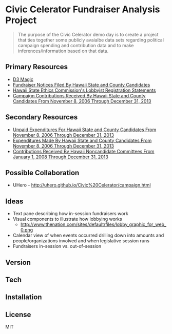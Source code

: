 Civic Celerator Fundraiser Analysis Project
=========

> The purpose of the Civic Celerator demo day is to create a project that ties together some publicly avaialbe data sets regarding political campaign spending and contribution data and to make inferences/information based on that data.

Primary Resources
---
  - [D3 Magic](http://d3js.org/)
  - [Fundraiser Notices Filed By Hawaii State and County Candidates](https://data.hawaii.gov/Community/Fundraiser-Notices-Filed-By-Hawaii-State-and-Count/2g8e-tamb)
  - [Hawaii State Ethics Commission's Lobbyist Registration Statements](https://data.hawaii.gov/dataset/Hawaii-State-Ethics-Commission-s-Lobbyist-Registra/gdxe-t5ff)
  - [Campaign Contributions Received By Hawaii State and County Candidates From November 8, 2006 Through December 31, 2013](https://data.hawaii.gov/Community/Campaign-Contributions-Received-By-Hawaii-State-an/jexd-xbcg)

Secondary Resources
---
  - [Unpaid Expenditures For Hawaii State and County Candidates From November 8, 2006 Through December 31, 2013](https://data.hawaii.gov/Community/Unpaid-Expenditures-For-Hawaii-State-and-County-Ca/rrkr-p5kv)
  - [Expenditures Made By Hawaii State and County Candidates From November 8, 2006 Through December 31, 2013](https://data.hawaii.gov/Community/Expenditures-Made-By-Hawaii-State-and-County-Candi/3maa-4fgr)
  - [Contributions Received By Hawaii Noncandidate Committees From January 1, 2008 Through December 31, 2013](https://data.hawaii.gov/Community/Contributions-Received-By-Hawaii-Noncandidate-Comm/rajm-32md)

Possible Collaboration
---
 - UHero - http://uhero.github.io/Civic%20Celerator/campaign.html

Ideas
---
 - Text pane describing how in-session fundraisers work
 - Visual components to illustrate how lobbying works
    - http://www.thenation.com/sites/default/files/lobby_graphic_for_web_0.png
 - Calendar view of when events occurred drilling down into amounts and people/organizations involved and when legislative session runs
 - Fundraisers in-session vs. out-of-session

Version
----


Tech
-----------


Installation
--------------


License
----

MIT

